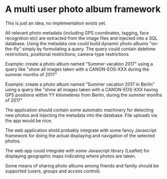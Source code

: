 # A multi user photo album framework #

This is just an idea, no implementation exists yet.

All relevant photo metadata (including GPS coordinates, tagging, face
recognition etc) are extracted from the image files and injected into a
SQL database. Using the metadata one could build dynamic photo albums
"on-the-fly" simply by formulating a query. The query could contain
datetime restrictions, positional restrictions, camera-type restrictions

  Example: create a photo album named "Summer vacation 2017" using a
  query like "show all images taken with a CANON-EOS-XXX during the summer
  months of 2017"

  Example: create a photo album named "Summer vacation 2017 in Berlin"
  using a query like "show all images taken with a CANON-EOS-XXX having
  GPS positions within YY kilometeres from Berlin, during
  the summer months of 2017"

The application should contain some automatic machinery for detecting
new photos and injecting the metadata into the database. File uploads
via the app would be nice.

The web application shold probably integrate with some fancy Javascript
framework for doing the actual displaying and navigation of the selected
photos.

The web app could integrate with some Javascript library (Leaflet) for
displaying geographic maps indicating where photos are taken.

Some means of sharing photo albums among friends and family should be
supported (users, groups and access control).

